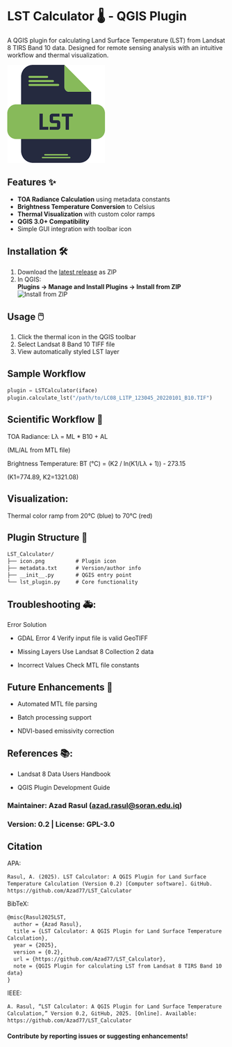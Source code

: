 # LST Calculator 🌡️ - QGIS Plugin

A QGIS plugin for calculating Land Surface Temperature (LST) from Landsat 8 TIRS Band 10 data. Designed for remote sensing analysis with an intuitive workflow and thermal visualization.

![Plugin Icon](icon.png)

## Features ✨
- **TOA Radiance Calculation** using metadata constants
- **Brightness Temperature Conversion** to Celsius
- **Thermal Visualization** with custom color ramps
- **QGIS 3.0+ Compatibility**
- Simple GUI integration with toolbar icon

## Installation 🛠️
1. Download the [latest release](https://github.com/yourusername/LST_Calculator/releases) as ZIP
2. In QGIS:  
   **Plugins → Manage and Install Plugins → Install from ZIP**  
   ![Install from ZIP](https://qgis.org/en/_static/documentation/plugins_install_from_zip.png)

## Usage 🖱️
1. Click the thermal icon in the QGIS toolbar
2. Select Landsat 8 Band 10 TIFF file
3. View automatically styled LST layer


## Sample Workflow
```python
plugin = LSTCalculator(iface)
plugin.calculate_lst("/path/to/LC08_L1TP_123045_20220101_B10.TIF")
```
## Scientific Workflow 🔬

TOA Radiance: 
Lλ = ML * B10 + AL

(ML/AL from MTL file)

Brightness Temperature: 
BT (°C) = (K2 / ln(K1/Lλ + 1)) - 273.15

(K1=774.89, K2=1321.08)


## Visualization:

Thermal color ramp from 20°C (blue) to 70°C (red)

## Plugin Structure 📁
```
LST_Calculator/
├── icon.png          # Plugin icon
├── metadata.txt      # Version/author info
├── __init__.py       # QGIS entry point
└── lst_plugin.py     # Core functionality
```

## Troubleshooting 🚑:
Error	Solution
- GDAL Error 4	Verify input file is valid GeoTIFF

- Missing Layers	Use Landsat 8 Collection 2 data

- Incorrect Values	Check MTL file constants


## Future Enhancements 🚀
- Automated MTL file parsing

- Batch processing support

- NDVI-based emissivity correction

## References 📚:

- Landsat 8 Data Users Handbook

- QGIS Plugin Development Guide

### Maintainer: Azad Rasul (azad.rasul@soran.edu.iq)

### Version: 0.2 | License: GPL-3.0

## Citation
APA:
```
Rasul, A. (2025). LST Calculator: A QGIS Plugin for Land Surface Temperature Calculation (Version 0.2) [Computer software]. GitHub. https://github.com/Azad77/LST_Calculator
```
BibTeX:

```
@misc{Rasul2025LST,
  author = {Azad Rasul},
  title = {LST Calculator: A QGIS Plugin for Land Surface Temperature Calculation},
  year = {2025},
  version = {0.2},
  url = {https://github.com/Azad77/LST_Calculator},
  note = {QGIS Plugin for calculating LST from Landsat 8 TIRS Band 10 data}
}
```
IEEE:
```
A. Rasul, “LST Calculator: A QGIS Plugin for Land Surface Temperature Calculation,” Version 0.2, GitHub, 2025. [Online]. Available: https://github.com/Azad77/LST_Calculator
```
#### Contribute by reporting issues or suggesting enhancements!
